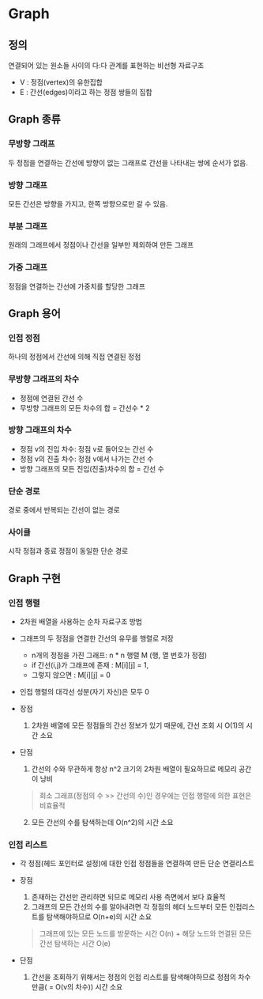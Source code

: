 # Graph

## 정의

연결되어 있는 원소들 사이의 다:다 관계를 표현하는 비선형 자료구조

- V : 정점(vertex)의 유한집합
- E : 간선(edges)이라고 하는 정점 쌍들의 집합

## Graph 종류

### 무방향 그래프

두 정점을 연결하는 간선에 방향이 없는 그래프로 간선을 나타내는 쌍에 순서가 없음.

### 방향 그래프

모든 간선은 방향을 가지고, 한쪽 방향으로만 갈 수 있음.

### 부분 그래프

원래의 그래프에서 정점이나 간선을 일부만 제외하여 만든 그래프

### 가중 그래프

정점을 연결하는 간선에 가중치를 할당한 그래프

## Graph 용어

### 인접 정점

하나의 정점에서 간선에 의해 직접 연결된 정점

### 무방향 그래프의 차수

- 정점에 연결된 간선 수
- 무방향 그래프의 모든 차수의 합 = 간선수 \* 2

### 방향 그래프의 차수

- 정점 v의 진입 차수: 정점 v로 들어오는 간선 수
- 정점 v의 진출 차수: 정점 v에서 나가는 간선 수
- 방향 그래프의 모든 진입(진출)차수의 합 = 간선 수

### 단순 경로

경로 중에서 반복되는 간선이 없는 경로

### 사이클

시작 정점과 종료 정점이 동일한 단순 경로

## Graph 구현

### 인접 행렬

- 2차원 배열을 사용하는 순차 자료구조 방법
- 그래프의 두 정점을 연결한 간선의 유무를 행렬로 저장
  - n개의 정점을 가진 그래프: n \* n 행렬 M (행, 열 번호가 정점)
  - if 간선(i,j)가 그래프에 존재 : M[i][j] = 1,
  - 그렇지 않으면 : M[i][j] = 0
- 인접 행렬의 대각선 성분(자기 자신)은 모두 0

- 장점
    1. 2차원 배열에 모든 정점들의 간선 정보가 있기 때문에, 간선 조회 시 O(1)의 시간 소요
- 단점
    1. 간선의 수와 무관하게 항상 n^2 크기의 2차원 배열이 필요하므로 메모리 공간이 낭비
    > 희소 그래프(정점의 수 >> 간선의 수)인 경우에는 인접 행렬에 의한 표현은 비효율적
    2. 모든 간선의 수를 탐색하는데 O(n^2)의 시간 소요

### 인접 리스트

- 각 정점(헤드 포인터로 설정)에 대한 인접 정점들을 연결하여 만든 단순 연결리스트

- 장점
    1. 존재하는 간선만 관리하면 되므로 메모리 사용 측면에서 보다 효율적
    2. 그래프의 모든 간선의 수를 알아내려면 각 정점의 헤더 노드부터 모든 인접리스트를 탐색해야하므로 O(n+e)의 시간 소요
    > 그래프에 있는 모든 노드를 방문하는 시간 O(n) + 해당 노드와 연결된 모든 간선 탐색하는 시간 O(e)
- 단점
    1. 간선을 조회하기 위해서는 정점의 인접 리스트를 탐색해야하므로 정점의 차수만큼( = O(v의 차수)) 시간 소요 